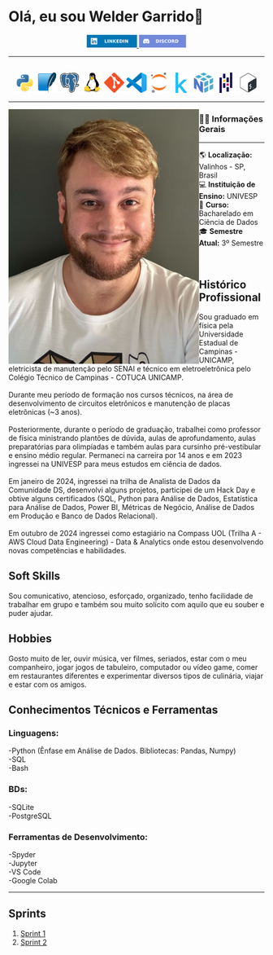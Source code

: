 # Olá, eu sou Welder Garrido👋



<div align="center">
  <a href="www.linkedin.com/in/weldergarrido" target="_blank">
    <img src=img/logos/linkedin_logo.svg height="25" alt="linkedin logo"  />
  </a>
  <a href="wldgrd" target="_blank">
    <img src=img/logos/discord_logo.svg height="25" alt="discord logo"  />
  </a>
</div>

---

<br>

<div align="center">
  <img src=img/logos/python_logo.svg height="40" alt="Python logo" />
  <img src=img/logos/sqlite_logo.svg height="40" alt="SQLite logo" />
  <img src=img/logos/postgresql_logo.svg height="40" alt="PostgreSQL logo" />
  <img src=img/logos/linux_logo.svg height="40" alt="Linux logo" />
  <img src=img/logos/git_logo.svg height="40" alt="Git logo" />
  <img src=img/logos/vscode_logo.svg height="40" alt="VSCode logo" />
  <img src=img/logos/jupyter_logo.svg height="40" alt="Jupyter logo" />
  <img src=img/logos/kaggle_logo.svg height="40" alt="Kaggle logo" />
  <img src=img/logos/numpy_logo.svg height="40" alt="NumPy logo" />
  <img src=img/logos/pandas_logo.svg height="40" alt="Pandas logo" />
  <img src=img/logos/bash_logo.svg height="40" alt="Bash logo" />
</div>


---

<img align="left" height="500" src="img/perfilt.jpg" />


### 👩‍💻 Informações Gerais

---

🌎 **Localização:** Valinhos - SP, Brasil  
💻 **Instituição de Ensino:** UNIVESP  
🎯 **Curso:** Bacharelado em Ciência de Dados  
🎓 **Semestre Atual:** 3º Semestre

<br>

## **Histórico Profissional**

<p>Sou graduado em física pela Universidade Estadual de Campinas - UNICAMP, eletricista de manutenção pelo SENAI e técnico em eletroeletrônica pelo Colégio Técnico de Campinas - COTUCA UNICAMP.<br><br>
Durante meu período de formação nos cursos técnicos, na área de desenvolvimento de circuitos eletrônicos e manutenção de placas eletrônicas (~3 anos).<br><br>
Posteriormente, durante o período de graduação, trabalhei como professor de física ministrando plantões de dúvida, aulas de aprofundamento, aulas preparatórias para olimpíadas e também aulas para cursinho pré-vestibular e ensino médio regular. Permaneci na carreira por 14 anos e em 2023 ingressei na UNIVESP para meus estudos em ciência de dados.<br><br>
Em janeiro de 2024, ingressei na trilha de Analista de Dados da Comunidade DS, desenvolvi alguns projetos, participei de um Hack Day e obtive alguns certificados (SQL, Python para Análise de Dados, Estatística para Análise de Dados, Power BI, Métricas de Negócio, Análise de Dados em Produção e Banco de Dados Relacional).<br><br>
Em outubro de 2024 ingressei como estagiário na Compass UOL (Trilha A - AWS Cloud Data Engineering) - Data & Analytics onde estou desenvolvendo novas competências e habilidades.</p>

## **Soft Skills**

Sou comunicativo, atencioso, esforçado, organizado, tenho facilidade de trabalhar em grupo e também sou muito solícito com aquilo que eu souber e puder ajudar.  

## **Hobbies**  

Gosto muito de ler, ouvir música, ver filmes, seriados, estar com o meu companheiro, jogar jogos de tabuleiro, computador ou vídeo game, comer em restaurantes diferentes e experimentar diversos tipos de culinária, viajar e estar com os amigos.


## **Conhecimentos Técnicos e Ferramentas**
### **Linguagens:** 
-Python (Ênfase em Análise de Dados. Bibliotecas: Pandas, Numpy)<br>
-SQL<br>
-Bash

### **BDs:** 
-SQLite<br>
-PostgreSQL<br>

### **Ferramentas de Desenvolvimento:** 
-Spyder<br>
-Jupyter<br>
-VS Code<br>
-Google Colab<br>


---

## Sprints 

1. [Sprint 1](Sprint%201/README.md)
2. [Sprint 2](/Sprint2/README.md)
